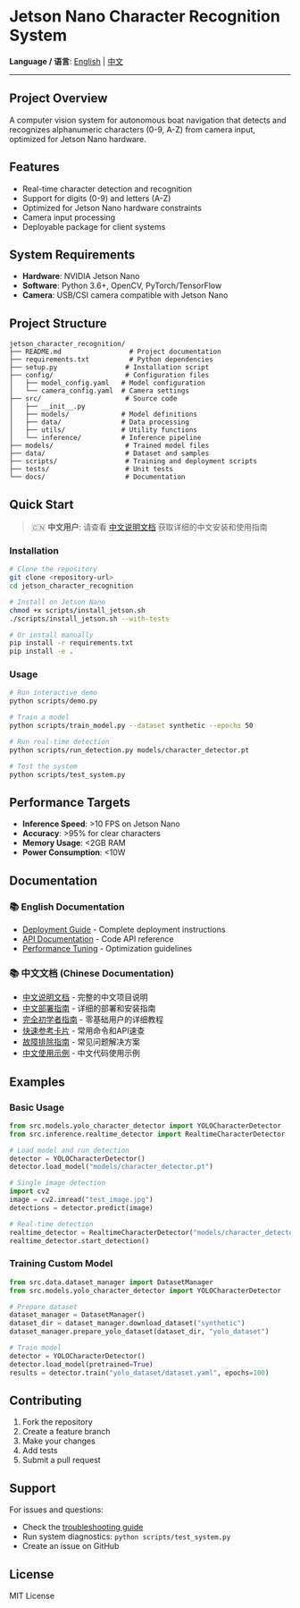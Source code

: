 # Jetson Nano Character Recognition System

**Language / 语言**: [English](README.md) | [中文](docs/README_CN.md)

---

## Project Overview
A computer vision system for autonomous boat navigation that detects and recognizes alphanumeric characters (0-9, A-Z) from camera input, optimized for Jetson Nano hardware.

## Features
- Real-time character detection and recognition
- Support for digits (0-9) and letters (A-Z)
- Optimized for Jetson Nano hardware constraints
- Camera input processing
- Deployable package for client systems

## System Requirements
- **Hardware**: NVIDIA Jetson Nano
- **Software**: Python 3.6+, OpenCV, PyTorch/TensorFlow
- **Camera**: USB/CSI camera compatible with Jetson Nano

## Project Structure
```
jetson_character_recognition/
├── README.md                 # Project documentation
├── requirements.txt          # Python dependencies
├── setup.py                 # Installation script
├── config/                  # Configuration files
│   ├── model_config.yaml   # Model configuration
│   └── camera_config.yaml  # Camera settings
├── src/                     # Source code
│   ├── __init__.py
│   ├── models/             # Model definitions
│   ├── data/               # Data processing
│   ├── utils/              # Utility functions
│   └── inference/          # Inference pipeline
├── models/                  # Trained model files
├── data/                    # Dataset and samples
├── scripts/                 # Training and deployment scripts
├── tests/                   # Unit tests
└── docs/                    # Documentation
```

## Quick Start

> 🇨🇳 **中文用户**: 请查看 [中文说明文档](docs/README_CN.md) 获取详细的中文安装和使用指南

### Installation
```bash
# Clone the repository
git clone <repository-url>
cd jetson_character_recognition

# Install on Jetson Nano
chmod +x scripts/install_jetson.sh
./scripts/install_jetson.sh --with-tests

# Or install manually
pip install -r requirements.txt
pip install -e .
```

### Usage
```bash
# Run interactive demo
python scripts/demo.py

# Train a model
python scripts/train_model.py --dataset synthetic --epochs 50

# Run real-time detection
python scripts/run_detection.py models/character_detector.pt

# Test the system
python scripts/test_system.py
```

## Performance Targets
- **Inference Speed**: >10 FPS on Jetson Nano
- **Accuracy**: >95% for clear characters
- **Memory Usage**: <2GB RAM
- **Power Consumption**: <10W

## Documentation

### 📚 English Documentation
- [Deployment Guide](docs/DEPLOYMENT_GUIDE.md) - Complete deployment instructions
- [API Documentation](docs/API.md) - Code API reference
- [Performance Tuning](docs/PERFORMANCE.md) - Optimization guidelines

### 📚 中文文档 (Chinese Documentation)
- [中文说明文档](docs/README_CN.md) - 完整的中文项目说明
- [中文部署指南](docs/DEPLOYMENT_GUIDE_CN.md) - 详细的部署和安装指南
- [完全初学者指南](docs/BEGINNER_GUIDE_CN.md) - 零基础用户的详细教程
- [快速参考卡片](docs/QUICK_REFERENCE_CN.md) - 常用命令和API速查
- [故障排除指南](docs/TROUBLESHOOTING_CN.md) - 常见问题解决方案
- [中文使用示例](examples/chinese_usage_examples.py) - 中文代码使用示例

## Examples

### Basic Usage
```python
from src.models.yolo_character_detector import YOLOCharacterDetector
from src.inference.realtime_detector import RealtimeCharacterDetector

# Load model and run detection
detector = YOLOCharacterDetector()
detector.load_model("models/character_detector.pt")

# Single image detection
import cv2
image = cv2.imread("test_image.jpg")
detections = detector.predict(image)

# Real-time detection
realtime_detector = RealtimeCharacterDetector("models/character_detector.pt")
realtime_detector.start_detection()
```

### Training Custom Model
```python
from src.data.dataset_manager import DatasetManager
from src.models.yolo_character_detector import YOLOCharacterDetector

# Prepare dataset
dataset_manager = DatasetManager()
dataset_dir = dataset_manager.download_dataset("synthetic")
dataset_manager.prepare_yolo_dataset(dataset_dir, "yolo_dataset")

# Train model
detector = YOLOCharacterDetector()
detector.load_model(pretrained=True)
results = detector.train("yolo_dataset/dataset.yaml", epochs=100)
```

## Contributing
1. Fork the repository
2. Create a feature branch
3. Make your changes
4. Add tests
5. Submit a pull request

## Support
For issues and questions:
- Check the [troubleshooting guide](docs/DEPLOYMENT_GUIDE.md#troubleshooting)
- Run system diagnostics: `python scripts/test_system.py`
- Create an issue on GitHub

## License
MIT License
